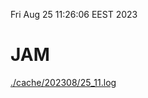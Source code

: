 Fri Aug 25 11:26:06 EEST 2023
# JAM
<a href='./cache/202308/25_11.log'>./cache/202308/25_11.log</a>
